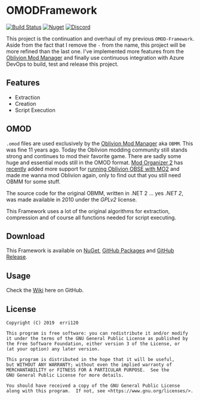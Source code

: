 # OMODFramework

[![Build Status](https://dev.azure.com/erri120/OMODFramework/_apis/build/status/erri120.OMODFramework?branchName=master)](https://dev.azure.com/erri120/OMODFramework/_build/latest?definitionId=3&branchName=master)
[![Nuget](https://img.shields.io/nuget/v/OMODFramework)](https://www.nuget.org/packages/OMODFramework/)
[![Discord](https://img.shields.io/discord/648941417783361571?logo=discord)](https://discordapp.com/invite/vvyP2NM)

This project is the continuation and overhaul of my previous `OMOD-Framework`. Aside from the fact that I remove the `-` from the name, this project will be more refined than the last one. I've implemented more features from the [Oblivion Mod Manager](https://www.nexusmods.com/oblivion/mods/2097) and finally use continuous integration with Azure DevOps to build, test and release this project.

## Features

- Extraction
- Creation
- Script Execution

## OMOD

`.omod` files are used exclusively by the [Oblivion Mod Manager](https://www.nexusmods.com/oblivion/mods/2097) aka `OBMM`. This was fine 11 years ago. Today the Oblivion modding community still stands strong and continues to mod their favorite game. There are sadly some huge and essential mods still in the OMOD format. [Mod Organizer 2](https://github.com/Modorganizer2/modorganizer) has [recently](https://github.com/ModOrganizer2/modorganizer/releases/tag/v2.2.0) added more support for [running Oblivion OBSE with MO2](https://github.com/ModOrganizer2/modorganizer/wiki/Running-Oblivion-OBSE-with-MO2) and made me wanna mod Oblivion again, only to find out that you still need OBMM for some stuff.

The source code for the original OBMM, written in .NET 2 ... yes _.NET 2_, was made available in 2010 under the _GPLv2_ license.

This Framework uses a lot of the original algorithms for extraction, compression and of course all functions needed for script executing.

## Download

This Framework is available on [NuGet](https://www.nuget.org/packages/OMODFramework/), [GitHub Packages](https://github.com/erri120/OMODFramework/packages/63159) and [GitHub Release](https://github.com/erri120/OMODFramework/releases).

## Usage

Check the [Wiki](https://github.com/erri120/OMODFramework/wiki) here on GitHub.

## License

```text
Copyright (C) 2019  erri120

This program is free software: you can redistribute it and/or modify
it under the terms of the GNU General Public License as published by
the Free Software Foundation, either version 3 of the License, or
(at your option) any later version.

This program is distributed in the hope that it will be useful,
but WITHOUT ANY WARRANTY; without even the implied warranty of
MERCHANTABILITY or FITNESS FOR A PARTICULAR PURPOSE.  See the
GNU General Public License for more details.

You should have received a copy of the GNU General Public License
along with this program.  If not, see <https://www.gnu.org/licenses/>.
```
